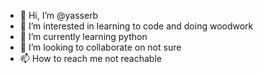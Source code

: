 - 👋 Hi, I’m @yasserb
- 👀 I’m interested in learning to code and doing woodwork
- 🌱 I’m currently learning python 
- 💞️ I’m looking to collaborate on not sure
- 📫 How to reach me not reachable

<!---
ybehardi/ybehardi is a ✨ special ✨ repository because its `README.md` (this file) appears on your GitHub profile.
You can click the Preview link to take a look at your changes.
--->
